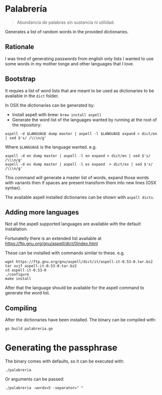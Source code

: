 # Palabrería

> Abundancia de palabras sin sustancia ni utilidad.

Generates a list of random words in the provided dictionaries.

## Rationale

I was tired of generating passwords from english only lists I wanted to use some words in my mother tonge and other languages that I love.

## Bootstrap

It requies a list of word lists that are meant to be used as dictionaries to be available in the `dict` folder.

In OSX the dictionaries can be generated by:

- Install aspell with brew: `brew install aspell`
- Generate the word list of the languages wanted by running at the root of the repository:
```
aspell -d $LANGUAGE dump master | aspell -l $LANGUAGE expand > dict/en | sed $'s/ /\\\n/g'
```
Where `$LANGUAGE` is the language wanted. e.g.

```
aspell -d en dump master | aspell -l en expand > dict/en | sed $'s/ /\\\n/g'
aspell -d es dump master | aspell -l es expand  > dict/es | sed $'s/ /\\\n/g'
```

This command will generate a master list of words, expand those words with variants then if spaces are present transform them into new lines (OSX syntax).

The available aspell installed dictionaries can be shown with `aspell dicts`.

## Adding more languages

Not all the aspell supported languages are available with the default installation.

Fortunatelly there is an extended list available at https://ftp.gnu.org/gnu/aspell/dict/0index.html

These can be installed with commands similar to these. e.g.
```
wget https://ftp.gnu.org/gnu/aspell/dict/it/aspell-it-0.53-0.tar.bz2
tar xvjf aspell-it-0.53-0.tar.bz2
cd aspell-it-0.53-0
./configure
make install
```

After that the language should be available for the aspell command to generate the word list.


## Compiling

After the dictionaries have been installed. The binary can be compiled with:

```
go build palabreria.go
```

# Generating the passphrase

The binary comes with defaults, so it can be executed with:
```
./palabreria
```

Or arguments can be passed:

```
./palabreria -words=5 -separator=" "
```
